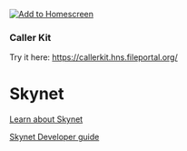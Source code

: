 [![Add to Homescreen](https://img.shields.io/badge/Skynet-Add%20To%20Homescreen-00c65e?logo=skynet&labelColor=0d0d0d)](https://homescreen.hns.fileportal.org/#/skylink/GABtl72ZCXQS5akue9LZ7-dHW3ntz_zEJtRjTDrqmvOuNA)

### Caller Kit

Try it here: https://callerkit.hns.fileportal.org/

# Skynet

[Learn about Skynet](https://support.siasky.net)

[Skynet Developer guide](https://docs.siasky.net)